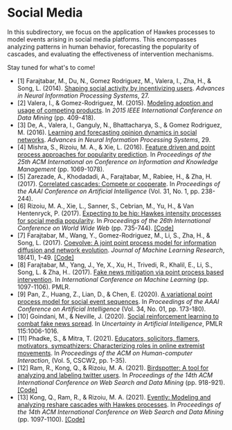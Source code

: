 # Social Media

In this subdirectory, we focus on the application of Hawkes processes to model events arising in social media platforms. This encompasses analyzing patterns in human behavior, forecasting the popularity of cascades, and evaluating the effectiveness of intervention mechanisms.

Stay tuned for what's to come!

- [1] Farajtabar, M., Du, N., Gomez Rodriguez, M., Valera, I., Zha, H., & Song, L. (2014). [Shaping social activity by incentivizing users](https://papers.nips.cc/paper_files/paper/2014/hash/996009f2374006606f4c0b0fda878af1-Abstract.html). _Advances in Neural Information Processing Systems_, 27.
- [2] Valera, I., & Gomez-Rodriguez, M. (2015). [Modeling adoption and usage of competing products](https://doi.org/10.1109/ICDM.2015.40). In _2015 IEEE International Conference on Data Mining_ (pp. 409-418).
- [3] De, A., Valera, I., Ganguly, N., Bhattacharya, S., & Gomez Rodriguez, M. (2016). [Learning and forecasting opinion dynamics in social networks](https://proceedings.neurips.cc/paper_files/paper/2016/hash/f340f1b1f65b6df5b5e3f94d95b11daf-Abstract.html). _Advances in Neural Information Processing Systems_, 29.
- [4] Mishra, S., Rizoiu, M. A., & Xie, L. (2016). [Feature driven and point process approaches for popularity prediction](https://doi.org/10.1145/2983323.2983812). In _Proceedings of the 25th ACM International on Conference on Information and Knowledge Management_ (pp. 1069-1078).
- [5] Zarezade, A., Khodadadi, A., Farajtabar, M., Rabiee, H., & Zha, H. (2017). [Correlated cascades: Compete or cooperate](https://doi.org/10.1609/aaai.v31i1.10483). In _Proceedings of the AAAI Conference on Artificial Intelligence_ (Vol. 31, No. 1, pp. 238-244).
- [6] Rizoiu, M. A., Xie, L., Sanner, S., Cebrian, M., Yu, H., & Van Hentenryck, P. (2017). [Expecting to be hip: Hawkes intensity processes for social media popularity](https://doi.org/10.1145/3038912.3052650). In _Proceedings of the 26th International Conference on World Wide Web_ (pp. 735-744). [\[Code\]](https://github.com/andrei-rizoiu/hip-popularity)
- [7] Farajtabar, M., Wang, Y., Gomez-Rodriguez, M., Li, S., Zha, H., & Song, L. (2017). [Coevolve: A joint point process model for information diffusion and network evolution](https://www.jmlr.org/papers/v18/16-132.html). _Journal of Machine Learning Research_, 18(41), 1-49. [\[Code\]](https://github.com/Networks-Learning/Coevolution)
- [8] Farajtabar, M., Yang, J., Ye, X., Xu, H., Trivedi, R., Khalil, E., Li, S., Song, L. &amp; Zha, H.. (2017). [Fake news mitigation via point process based intervention](https://proceedings.mlr.press/v70/farajtabar17a.html). In _International Conference on Machine Learning_ (pp. 1097-1106). PMLR.
- [9] Pan, Z., Huang, Z., Lian, D., & Chen, E. (2020). [A variational point process model for social event sequences](https://doi.org/10.1609/aaai.v34i01.5348). In _Proceedings of the AAAI Conference on Artificial Intelligence_ (Vol. 34, No. 01, pp. 173-180).
- [10] Goindani, M., & Neville, J. (2020). [Social reinforcement learning to combat fake news spread](https://proceedings.mlr.press/v115/goindani20a.html). In _Uncertainty in Artificial Intelligence_, PMLR 115:1006-1016.
- [11] Phadke, S., & Mitra, T. (2021). [Educators, solicitors, flamers, motivators, sympathizers: Characterizing roles in online extremist movements](https://doi.org/10.1145/3476051). In _Proceedings of the ACM on Human-computer Interaction_, (Vol. 5, CSCW2, pp. 1-35).
- [12] Ram, R., Kong, Q., & Rizoiu, M. A. (2021). [Birdspotter: A tool for analyzing and labeling twitter users](https://doi.org/10.1145/3437963.3441695). In _Proceedings of the 14th ACM International Conference on Web Search and Data Mining_ (pp. 918-921). [\[Code\]](https://github.com/behavioral-ds/BirdSpotter)
- [13] Kong, Q., Ram, R., & Rizoiu, M. A. (2021). [Evently: Modeling and analyzing reshare cascades with Hawkes processes](https://doi.org/10.1145/3437963.3441708). In _Proceedings of the 14th ACM International Conference on Web Search and Data Mining_ (pp. 1097-1100).
[\[Code\]](https://github.com/behavioral-ds/evently)

